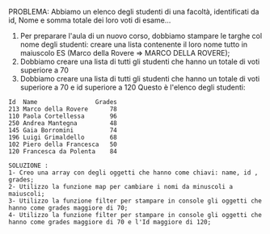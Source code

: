 PROBLEMA:
Abbiamo un elenco degli studenti di una facoltà, identificati da id, Nome e somma totale dei loro voti di esame...
1. Per preparare l'aula di un nuovo corso, dobbiamo stampare le targhe col nome degli studenti: creare una lista contenente il loro nome tutto in maiuscolo
ES (Marco della Rovere => MARCO DELLA ROVERE);
2. Dobbiamo creare una lista di tutti gli studenti che hanno un totale di voti superiore a 70
3. Dobbiamo creare una lista di tutti gli studenti che hanno un totale di voti superiore a 70 e id superiore a 120
Questo è l'elenco degli studenti:
```
Id  Name                Grades
213 Marco della Rovere      78
110 Paola Cortellessa       96
250 Andrea Mantegna 	    48
145 Gaia Borromini          74
196 Luigi Grimaldello 	    68
102 Piero della Francesca   50
120 Francesca da Polenta    84

SOLUZIONE :
1- Creo una array con degli oggetti che hanno come chiavi: name, id , grades;
2- Utilizzo la funzione map per cambiare i nomi da minuscoli a maiuscoli;
3- Utilizzo la funzione filter per stampare in console gli oggetti che hanno come grades maggiore di 70;
4- Utilizzo la funzione filter per stampare in console gli oggetti che hanno come grades maggiore di 70 e l'Id maggiore di 120;